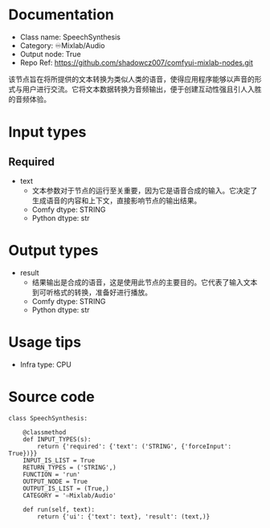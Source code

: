 # Documentation
- Class name: SpeechSynthesis
- Category: ♾️Mixlab/Audio
- Output node: True
- Repo Ref: https://github.com/shadowcz007/comfyui-mixlab-nodes.git

该节点旨在将所提供的文本转换为类似人类的语音，使得应用程序能够以声音的形式与用户进行交流。它将文本数据转换为音频输出，便于创建互动性强且引人入胜的音频体验。

# Input types
## Required
- text
    - 文本参数对于节点的运行至关重要，因为它是语音合成的输入。它决定了生成语音的内容和上下文，直接影响节点的输出结果。
    - Comfy dtype: STRING
    - Python dtype: str

# Output types
- result
    - 结果输出是合成的语音，这是使用此节点的主要目的。它代表了输入文本到可听格式的转换，准备好进行播放。
    - Comfy dtype: STRING
    - Python dtype: str

# Usage tips
- Infra type: CPU

# Source code
```
class SpeechSynthesis:

    @classmethod
    def INPUT_TYPES(s):
        return {'required': {'text': ('STRING', {'forceInput': True})}}
    INPUT_IS_LIST = True
    RETURN_TYPES = ('STRING',)
    FUNCTION = 'run'
    OUTPUT_NODE = True
    OUTPUT_IS_LIST = (True,)
    CATEGORY = '♾️Mixlab/Audio'

    def run(self, text):
        return {'ui': {'text': text}, 'result': (text,)}
```